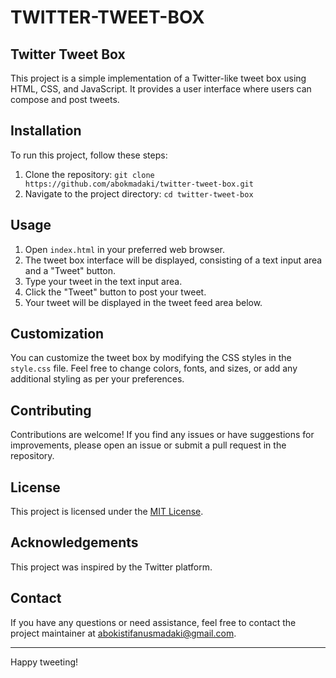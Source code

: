 # TWITTER-TWEET-BOX
## Twitter Tweet Box

This project is a simple implementation of a Twitter-like tweet box using HTML, CSS, and JavaScript. It provides a user interface where users can compose and post tweets.

## Installation

To run this project, follow these steps:

1. Clone the repository: `git clone https://github.com/abokmadaki/twitter-tweet-box.git`
2. Navigate to the project directory: `cd twitter-tweet-box`

## Usage

1. Open `index.html` in your preferred web browser.
2. The tweet box interface will be displayed, consisting of a text input area and a "Tweet" button.
3. Type your tweet in the text input area.
4. Click the "Tweet" button to post your tweet.
5. Your tweet will be displayed in the tweet feed area below.

## Customization

You can customize the tweet box by modifying the CSS styles in the `style.css` file. Feel free to change colors, fonts, and sizes, or add any additional styling as per your preferences.

## Contributing

Contributions are welcome! If you find any issues or have suggestions for improvements, please open an issue or submit a pull request in the repository.

## License

This project is licensed under the [MIT License](LICENSE).

## Acknowledgements

This project was inspired by the Twitter platform.

## Contact

If you have any questions or need assistance, feel free to contact the project maintainer at [abokistifanusmadaki@gmail.com](mailto:abokistifanusmadaki@gmail.com).

---

Happy tweeting!
